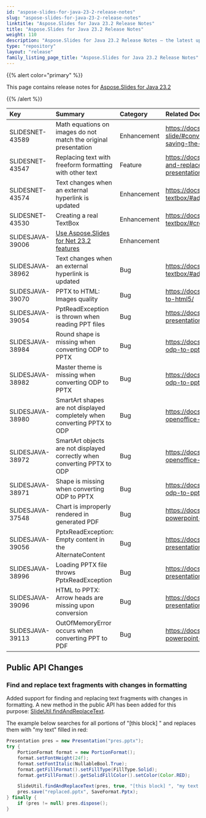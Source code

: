 ```yaml
---
id: "aspose-slides-for-java-23-2-release-notes"
slug: "aspose-slides-for-java-23-2-release-notes"
linktitle: "Aspose.Slides for Java 23.2 Release Notes"
title: "Aspose.Slides for Java 23.2 Release Notes"
weight: 110
description: "Aspose.Slides for Java 23.2 Release Notes – the latest updates and fixes."
type: "repository"
layout: "release"
family_listing_page_title: "Aspose.Slides for Java 23.2 Release Notes"
---
```


{{% alert color="primary" %}} 

This page contains release notes for [Aspose.Slides for Java 23.2](https://releases.aspose.com/java/repo/com/aspose/aspose-slides/23.2/)

{{% /alert %}} 

|**Key**|**Summary**|**Category**|**Related Documentation**|
| :- | :- | :- | :- |
|SLIDESNET-43589|Math equations on images do not match the original presentation|Enhancement|https://docs.aspose.com/slides/net/convert-slide/#converting-slides-to-bitmap-and-saving-the-images-in-png|
|SLIDESNET-43547|Replacing text with freeform formatting with other text|Feature|https://docs.aspose.com/slides/net/find-and-replace-text-without-losing-format-in-presentation/|
|SLIDESNET-43574|Text changes when an external hyperlink is updated|Enhancement|https://docs.aspose.com/slides/net/manage-textbox/#add-text-box-with-hyperlink|
|SLIDESNET-43530|Creating a real TextBox|Enhancement|https://docs.aspose.com/slides/net/manage-textbox/#create-text-box-on-slide|
|SLIDESJAVA-39006|[Use Aspose.Slides for Net 23.2 features](/slides/net/release-notes/2023/aspose-slides-for-net-23-2-release-notes/)|Enhancement||
|SLIDESJAVA-38962|Text changes when an external hyperlink is updated|Bug|https://docs.aspose.com/slides/java/manage-textbox/#add-text-box-with-hyperlink|
|SLIDESJAVA-39070|PPTX to HTML: Images quality|Bug|https://docs.aspose.com/slides/java/export-to-html5/|
|SLIDESJAVA-39054|PptReadException is thrown when reading PPT files|Bug|https://docs.aspose.com/slides/java/open-presentation/|
|SLIDESJAVA-38984|Round shape is missing when converting ODP to PPTX|Bug|https://docs.aspose.com/slides/java/convert-odp-to-pptx/|
|SLIDESJAVA-38982|Master theme is missing when converting ODP to PPTX|Bug|https://docs.aspose.com/slides/java/convert-odp-to-pptx/|
|SLIDESJAVA-38980|SmartArt shapes are not displayed completely when converting PPTX to ODP|Bug|https://docs.aspose.com/slides/java/convert-openoffice-odp/|
|SLIDESJAVA-38972|SmartArt objects are not displayed correctly when converting PPTX to ODP|Bug|https://docs.aspose.com/slides/javaconvert-openoffice-odp/|
|SLIDESJAVA-38971|Shape is missing when converting ODP to PPTX|Bug|https://docs.aspose.com/slides/java/convert-odp-to-pptx/|
|SLIDESJAVA-37548|Chart is improperly rendered in generated PDF|Bug|https://docs.aspose.com/slides/java/convert-powerpoint-to-pdf/|
|SLIDESJAVA-39056|PptxReadException: Empty content in the AlternateContent|Bug|https://docs.aspose.com/slides/java/open-presentation/|
|SLIDESJAVA-38996|Loading PPTX file throws PptxReadException|Bug|https://docs.aspose.com/slides/java/open-presentation/|
|SLIDESJAVA-39096|HTML to PPTX: Arrow heads are missing upon conversion|Bug|https://docs.aspose.com/slides/java/import-presentation/#import-powerpoint-from-html|
|SLIDESJAVA-39113|OutOfMemoryError occurs when converting PPT to PDF|Bug|https://docs.aspose.com/slides/java/convert-powerpoint-to-pdf/|


## Public API Changes ##

### Find and replace text fragments with changes in formatting ###

Added support for finding and replacing text fragments with changes in formatting. A new method in the public API has been added for this purpose: [SlideUtil.findAndReplaceText](https://reference.aspose.com/slides/java/com.aspose.slides/slideutil/#findAndReplaceText-com.aspose.slides.IPresentation-boolean-java.lang.String-java.lang.String-com.aspose.slides.PortionFormat-).

The example below searches for all portions of "[this block] " and replaces them with "my text" filled in red:

```java
Presentation pres = new Presentation("pres.pptx");
try {
    PortionFormat format = new PortionFormat();
    format.setFontHeight(24f);
    format.setFontItalic(NullableBool.True);
    format.getFillFormat().setFillType(FillType.Solid);
    format.getFillFormat().getSolidFillColor().setColor(Color.RED);

    SlideUtil.findAndReplaceText(pres, true, "[this block] ", "my text ", format);
    pres.save("replaced.pptx", SaveFormat.Pptx);
} finally {
    if (pres != null) pres.dispose();
}

```

